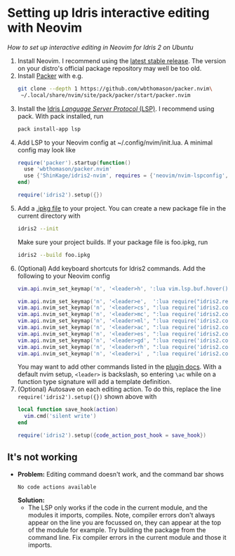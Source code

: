 # Setting up Idris interactive editing with Neovim

_How to set up interactive editing in Neovim for Idris 2 on Ubuntu_

1. Install Neovim. I recommend using the [latest stable release](https://github.com/neovim/neovim/releases/latest). The version on your distro's official package repository may well be too old.
1. Install [Packer](https://github.com/wbthomason/packer.nvim) with e.g.
   ```bash
   git clone --depth 1 https://github.com/wbthomason/packer.nvim\
    ~/.local/share/nvim/site/pack/packer/start/packer.nvim
   ```
1. Install the [Idris _Language Server Protocol_ (LSP)](https://github.com/idris-community/idris2-lsp). I recommend using pack. With pack installed, run
   ```bash
   pack install-app lsp
   ```
1. Add LSP to your Neovim config at ~/.config/nvim/init.lua. A minimal config may look like
   ```lua
   require('packer').startup(function()
     use 'wbthomason/packer.nvim'
     use {'ShinKage/idris2-nvim', requires = {'neovim/nvim-lspconfig', 'MunifTanjim/nui.nvim'}}
   end)

   require('idris2').setup({})
   ```
1. Add a [.ipkg file](https://idris2.readthedocs.io/en/latest/reference/packages.html) to your project. You can create a new package file in the current directory with
   ```bash
   idris2 --init
   ```
   Make sure your project builds. If your package file is foo.ipkg, run
   ```bash
   idris2 --build foo.ipkg
   ```
1. (Optional) Add keyboard shortcuts for Idris2 commands. Add the following to your Neovim config
   ```lua
   vim.api.nvim_set_keymap('n', '<leader>h', ':lua vim.lsp.buf.hover()<CR>', {noremap = true})

   vim.api.nvim_set_keymap('n', '<leader>e',  ':lua require("idris2.repl").evaluate()<CR>', {noremap = true})
   vim.api.nvim_set_keymap('n', '<leader>cs', ":lua require('idris2.code_action').case_split()<CR>", {noremap = true})
   vim.api.nvim_set_keymap('n', '<leader>mc', ":lua require('idris2.code_action').make_case()<CR>", {noremap = true})
   vim.api.nvim_set_keymap('n', '<leader>ml', ":lua require('idris2.code_action').make_lemma()<CR>", {noremap = true})
   vim.api.nvim_set_keymap('n', '<leader>ac', ":lua require('idris2.code_action').add_clause()<CR>", {noremap = true})
   vim.api.nvim_set_keymap('n', '<leader>es', ":lua require('idris2.code_action').expr_search()<CR>", {noremap = true})
   vim.api.nvim_set_keymap('n', '<leader>gd', ":lua require('idris2.code_action').generate_def()<CR>", {noremap = true})
   vim.api.nvim_set_keymap('n', '<leader>rh', ":lua require('idris2.code_action').refine_hole()<CR>", {noremap = true})
   vim.api.nvim_set_keymap('n', '<leader>i' , ":lua require('idris2.code_action').intro()<CR>", {noremap = true})
   ```
   You may want to add other commands listed in the [plugin docs](https://github.com/ShinKage/idris2-nvim). With a default nvim setup, `<leader>` is backslash, so entering `\ac` while on a function type signature will add a template definition.
1. (Optional) Autosave on each editing action. To do this, replace the line `require('idris2').setup({})` shown above with
   ```lua
   local function save_hook(action)
     vim.cmd('silent write')
   end

   require('idris2').setup({code_action_post_hook = save_hook})
   ```

## It's not working

* **Problem:** Editing command doesn't work, and the command bar shows
  ```
  No code actions available
  ```
  **Solution:**
  * The LSP only works if the code in the current module, and the modules it imports, compiles. Note, compiler errors don't always appear on the line you are focussed on, they can appear at the top of the module for example. Try building the package from the command line. Fix compiler errors in the current module and those it imports.
